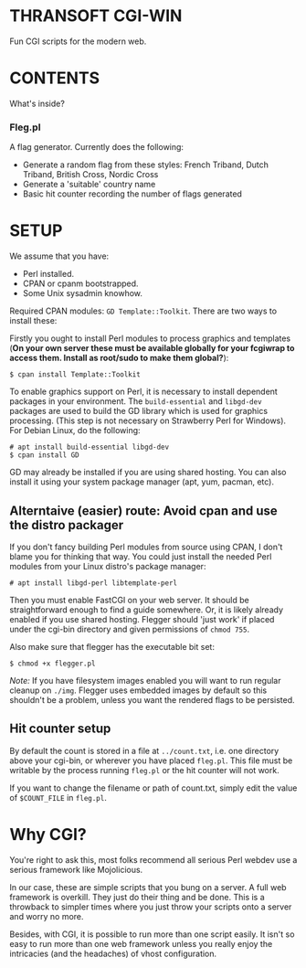 THRANSOFT CGI-WIN
=========================
Fun CGI scripts for the modern web.

# CONTENTS
What's inside?

### Fleg.pl
A flag generator. Currently does the following:
- Generate a random flag from these styles: French Triband, Dutch Triband, British Cross, Nordic Cross
- Generate a 'suitable' country name
- Basic hit counter recording the number of flags generated

# SETUP 
We assume that you have:
* Perl installed.
* CPAN or cpanm bootstrapped.
* Some Unix sysadmin knowhow.

Required CPAN modules: `GD Template::Toolkit`. There are two ways to install these:

Firstly you ought to install Perl modules to process graphics and templates (**On your own server these must be available globally for your fcgiwrap to access them. Install as root/sudo to make them global?**):

```
$ cpan install Template::Toolkit
```

To enable graphics support on Perl, it is necessary to install dependent packages in your environment. The `build-essential` and `libgd-dev` packages are used to build the GD library which is used for graphics processing. (This step is not necessary on Strawberry Perl for Windows). For Debian Linux, do the following:

```
# apt install build-essential libgd-dev
$ cpan install GD
```

GD may already be installed if you are using shared hosting. You can also install it using your system package manager (apt, yum, pacman, etc).

## Alterntaive (easier) route: Avoid cpan and use the distro packager
If you don't fancy building Perl modules from source using CPAN, I don't blame you for thinking that way. You could just install the needed Perl modules from your Linux distro's package manager:

```
# apt install libgd-perl libtemplate-perl 
```

Then you must enable FastCGI on your web server. It should be straightforward enough to find a guide somewhere. Or, it is likely already enabled if you use shared hosting. Flegger should 'just work' if placed under the cgi-bin directory and given permissions of `chmod 755`.

Also make sure that flegger has the executable bit set:

```
$ chmod +x flegger.pl
```

*Note:* If you have filesystem images enabled you will want to run regular cleanup on `./img`. Flegger uses embedded images by default so this shouldn't be a problem, unless you want the rendered flags to be persisted.

## Hit counter setup
By default the count is stored in a file at `../count.txt`, i.e. one directory above your cgi-bin, or wherever you have placed `fleg.pl`. This file must be writable by the process running `fleg.pl` or the hit counter will not work. 

If you want to change the filename or path of count.txt, simply edit the value of `$COUNT_FILE` in `fleg.pl`.

# Why CGI?
You're right to ask this, most folks recommend all serious Perl webdev use a serious framework like Mojolicious.

In our case, these are simple scripts that you bung on a server. A full web framework is overkill. They just do their thing and be done. This is a throwback to simpler times where you just throw your scripts onto a server and worry no more.

Besides, with CGI, it is possible to run more than one script easily. It isn't so easy to run more than one web framework unless you really enjoy the intricacies (and the headaches) of vhost configuration.
